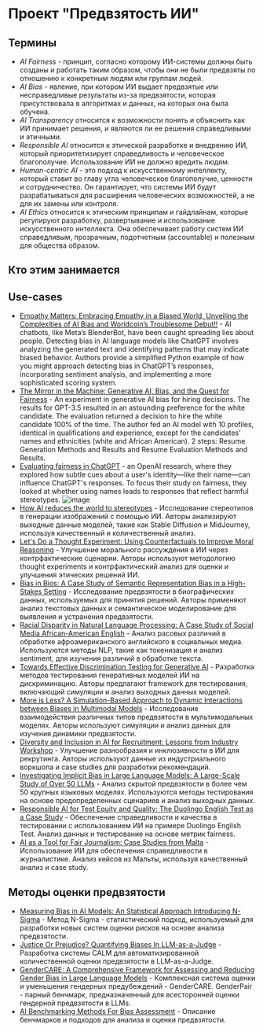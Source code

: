 # **Проект "Предвзятость ИИ"**
## Термины
- *AI Fairness* - принцип, согласно которому ИИ-системы должны быть созданы и работать таким образом, чтобы они не были предвзяты по отношению к конкретным людям или группам людей.
- *AI Bias* - явление, при котором ИИ выдает предвзятые или несправедливые результаты из-за предвзятости, которая присутствовала в алгоритмах и данных, на которых она была обучена.
- *AI Transparency* относится к возможности понять и объяснить как ИИ принимает решения, и являются ли ее решения справедливыми и этичными.
- *Responsible AI* относится к этической разработке и внедрению ИИ, который приоритетизирует справедливость и человеческое благополучие. Использование ИИ не должно вредить людям.
- *Human-centric AI* - это подход к искусственному интеллекту, который ставит во главу угла человеческое благополучие, ценности и сотрудничество. Он гарантирует, что системы ИИ будут разрабатываться для расширения человеческих возможностей, а не для их замены или контроля.
- *AI Ethics* относится к этическим принципам и гайдлайнам, которые регулируют разработку, развертывание и использование искусственного интеллекта. Она обеспечивает работу систем ИИ справедливым, прозрачным, подотчетным (accountable) и полезным для общества образом.
## Кто этим занимается
## Use-cases
- [Empathy Matters: Embracing Empathy in a Biased World, Unveiling the Complexities of AI Bias and Worldcoin’s Troublesome Debut!!](https://medium.com/@jasminbharadiya/empathy-matters-embracing-empathy-in-a-biased-world-unveiling-the-complexities-of-ai-bias-and-c1c4bfaad9f2) - AI chatbots, like Meta’s BlenderBot, have been caught spreading lies about people. Detecting bias in AI language models like ChatGPT involves analyzing the generated text and identifying patterns that may indicate biased behavior. Authors provide a simplified Python example of how you might approach detecting bias in ChatGPT’s responses, incorporating sentiment analysis, and implementing a more sophisticated scoring system.
- [The Mirror in the Machine: Generative AI, Bias, and the Quest for Fairness](https://medium.com/towards-data-science/the-mirror-in-the-machine-generative-ai-bias-and-the-quest-for-fairness-c39b03a6d48d) - An experiment in generative AI bias for hiring decisions. The results for GPT-3.5 resulted in an astounding preference for the white candidate. The evaluation returned a decision to hire the white candidate 100% of the time. The author fed an AI model with 10 profiles, identical in qualifications and experience, except for the candidates’ names and ethnicities (white and African American). 2 steps: Resume Generation Methods and Results and Resume Evaluation Methods and Results.
- [Evaluating fairness in ChatGPT](https://openai.com/index/evaluating-fairness-in-chatgpt/) - an OpenAI research, where they explored how subtle cues about a user's identity—like their name—can influence ChatGPT's responses. To focus their study on fairness, they looked at whether using names leads to responses that reflect harmful stereotypes. ![image](https://github.com/user-attachments/assets/2f7e6b70-1c5b-40c3-91bd-a37ae19ec398) 
- [How AI reduces the world to stereotypes](https://restofworld.org/2023/ai-image-stereotypes/) - Исследование стереотипов в генерации изображений с помощью ИИ. Авторы анализируют выходные данные моделей, такие как Stable Diffusion и MidJourney, используя качественный и количественный анализ.
- [Let's Do a Thought Experiment: Using Counterfactuals to Improve Moral Reasoning](https://arxiv.org/abs/2306.14308) - Улучшение морального рассуждения в ИИ через контрфактические сценарии. Авторы используют методологию thought experiments и контрфактический анализ для оценки и улучшения этических решений ИИ.
- [Bias in Bios: A Case Study of Semantic Representation Bias in a High-Stakes Setting](https://arxiv.org/abs/1901.09451) - Исследование предвзятости в биографических данных, используемых для принятия решений. Авторы применяют анализ текстовых данных и семантическое моделирование для выявления и устранения предвзятости.
- [Racial Disparity in Natural Language Processing: A Case Study of Social Media African-American English](https://arxiv.org/abs/1707.00061) - Анализ расовых различий в обработке афроамериканского английского в социальных медиа. Используются методы NLP, такие как токенизация и анализ sentiment, для изучения различий в обработке текста.
- [Towards Effective Discrimination Testing for Generative AI](https://arxiv.org/abs/2412.21052) - Разработка методов тестирования генеративных моделей ИИ на дискриминацию. Авторы предлагают framework для тестирования, включающий симуляции и анализ выходных данных моделей.
- [More is Less? A Simulation-Based Approach to Dynamic Interactions between Biases in Multimodal Models](https://arxiv.org/abs/2412.17505) - Исследование взаимодействия различных типов предвзятости в мультимодальных моделях. Авторы используют симуляции и анализ данных для изучения динамики предвзятости.
- [Diversity and Inclusion in AI for Recruitment: Lessons from Industry Workshop](https://arxiv.org/abs/2411.06066) - Улучшение разнообразия и инклюзивности в ИИ для рекрутинга. Авторы используют данные из индустриального воркшопа и case studies для разработки рекомендаций.
- [Investigating Implicit Bias in Large Language Models: A Large-Scale Study of Over 50 LLMs](https://arxiv.org/abs/2410.12864) - Анализ скрытой предвзятости в более чем 50 крупных языковых моделях. Используются методы тестирования на основе предопределенных сценариев и анализ выходных данных.
- [Responsible AI for Test Equity and Quality: The Duolingo English Test as a Case Study](https://arxiv.org/abs/2409.07476) - Обеспечение справедливости и качества в тестировании с использованием ИИ на примере Duolingo English Test. Анализ данных и тестирование на основе метрик fairness.
- [AI as a Tool for Fair Journalism: Case Studies from Malta](https://arxiv.org/abs/2407.15316) - Использование ИИ для обеспечения справедливости в журналистике. Анализ кейсов из Мальты, используя качественный анализ и case study.
## Методы оценки предвзятости
- [Measuring Bias in AI Models: An Statistical Approach Introducing N-Sigma](https://arxiv.org/pdf/2304.13680) - Метод N-Sigma - статистический подход, используемый для разработки новых систем оценки рисков на основе анализа предвзятости.
- [Justice Or Prejudice? Quantifying Biases In LLM-as-a-Judge](https://arxiv.org/pdf/2410.02736v1) - Разработка системы CALM для автоматизированной количественной оценки предвзятости в LLM-as-a-Judge.
- [GenderCARE: A Comprehensive Framework for Assessing and Reducing Gender Bias in Large Language Models](https://arxiv.org/pdf/2408.12494v1) - Комплексная система оценки и уменьшения гендерных предубеждений - GenderCARE. GenderPair - парный бенчмарк, предназначенный для всесторонней оценки гендерной предвзятости в LLMs.
- [AI Benchmarking Methods For Bias Assessment](https://store-restack.vercel.app/p/ai-benchmarking-answer-benchmarking-methods-ai-bias-cat-ai) - Описание бенчмарков и подходов для анализа и оценки предвзятости.

